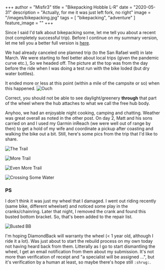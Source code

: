 +++
author = "Misfir3"
title = "Bikepacking Hobble L-R"
date = "2020-05-31"
description = "Actually, for me it was just left fork, no right"
image = "/images/bikepacking.jpg"
tags = [
    "bikepacking",
	"adventure"
]
feature_image = ""
+++


Since I said I'd talk about bikepacking some, let me tell you about a recent (not completely successful trip). Before I continue on my summary version, let me tell you a better full version is [here](https://intotheoutdoors.wordpress.com/2020/05/17/connecting-the-hobble-creeks-a-bikepacking-s24o/).

We had already canceled one planned trip (to the San Rafael well) in late March. We were starting to feel better about local trips (given the pandemic curve etc.), So we headed off. The picture at the top was from the day before the ride when I was doing a test run with the bike loded (but dry water bottles).

It ended more or less at this point (within a mile of the campsite or so) when this happened. ![Ouch](/images/borked-wheel.jpg)

Correct, you should not be able to see daylight/greenery **through** that part of the wheel where the hub attaches to what we call the free hub body.

Anyhoo, we had an enjoyable night cooking, camping and chatting. Weather was great overall as noted in the other post.  On day 2, Matt and his sons carried on and I used my Garmin inReach (we were well out of range by then) to get a hold of my wife and coordinate a pickup after coasting and walking the bike out a bit.  Still, here's some pics from the trip that I'd like to share.

![The Trail](/images/trail-view-1.jpg)

![More Trail](/images/trail-view-2.jpg)

![Even More Trail](/images/trail-view-3.jpg)

![Crossing Some Water](/images/river-xing.jpg)

### PS

I don't think it was just my wheel that I damaged. I went out riding recently (same bike, different wheelset) and noticed some play in the cranks/chainring. Later that night, I removed the crank and found this busted bottom bracket.  So, that's been added to the repair list. 

![Busted BB](/images/busted-bb.jpg)

I'm hoping DiamondBack will warranty the wheel (&lt; 1 year old, although I ride it a lot). Was just about to start the rebuild process on my own today not having heard back from them. Litterally as I go to start dismantling the wheel, I get an email notification from them about my submission. It's not more than verification of receipt and "a specialist will be assigned ...", but it's verification by a human at least, so maybe there's hope still `:shrug:`.
